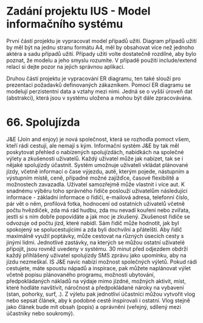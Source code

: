 # Zadání projektu IUS - Model informačního systému


První částí projektu je vypracovat model případů užití. Diagram případů užití by měl být na jednu stranu formátu A4, měl by obsahovat více než jednoho aktéra a sadu případů užití. Případy užití volte dostatečně rozdílné, aby bylo poznat, že modelu a jeho smyslu rozumíte. V případě použití include/extend relací si dejte pozor na jejich správnou aplikaci.

Druhou částí projektu je vypracování ER diagramu, ten také slouží pro prezentaci požadavků definovaných zákazníkem. Pomocí ER diagramu se modelují perzistentní data a vztahy mezi nimi. Jedná se o vyšší úroveň dat (abstrakci), která jsou v systému uložena a mohou být dále zpracovávána.


# 66. Spolujízda
J&E (Join and enjoy) je nová společnost, která se rozhodla pomoct všem, kteří rádi cestují, ale nemají s kým. Informační systém J&E by tak měl poskytovat přehled o nabízených spolujízdách, nabídkách na společné výlety a zkušenosti uživatelů. Každý uživatel může jak nabízet, tak se i nějaké spolujízdy účastnit. Systém umožnuje uživateli vkládat plánované jízdy, včetně informací o čase výjezdu, autě, kterým pojede, nástupním a výstupním místě, ceně, případné možné zajížďce, časové flexibilitě a možnostech zavazadla. Uživatel samozřejmě může vlastnit i více aut. K snadnému výběru toho správného řidiče poslouží uživatelům následující informace - základní informace o řidiči, e-mailová adresa, telefonní číslo, pár vět o něm, profilová fotka, hodnocení od ostatních uživatelů včetně počtu hvězdiček, zda má rád hudbu, zda mu nevadí kouření nebo zvířata, jestli si s ním dobře popovídáte a jak moc je zkušený. Zkušenost řidiče se odvozuje od počtu jízd, které nabídl. Sám řidič může hodnotit, jak byl spokojený se spolucestujícími a zda byli dochvilní a přátelští. Aby řidič maximálně využil poptávky, může cestovat na různých úsecích cesty s jinými lidmi. Jednotlivé zastávky, na kterých se můžou ostatní uživatelé připojit, jsou rovněž uvedeny v systému. 30 minut před odjezdem obdrží každý přihlášený uživatel spolujízdy SMS zprávu jako upomínku, aby na jízdu nezmeškal. IS J&E navíc nabízí možnost společných výletů. Pokud rádi cestujete, máte spoustu nápadů a inspirace, pak můžete naplánovat výlet včetně popisu plánovaného programu, možnosti ubytování, předpokládaných nákladů na výdaje mimo jízdné, možných aktivit, míst, které hodláte navštívit, náročnost a předpokládané nároky na vybavení (stan, pohorky, surf, .). Z výletu pak jednotliví účastníci můžou vytvořit vlog nebo sepsat článek, aby k podobné cestě inspirovali i ostatní. Vlog stejně jako článek bude mít obsah (popis) a oprávnění (veřejný, sdílený mezi účastníky nebo soukromý).
